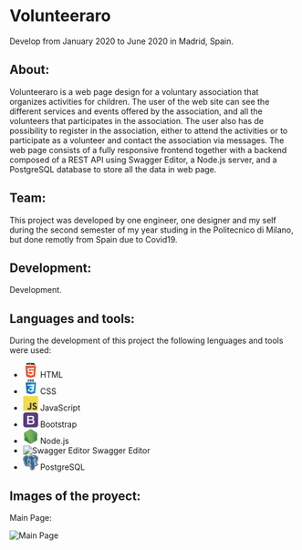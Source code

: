 # Volunteeraro

Develop from January 2020 to June 2020 in Madrid, Spain.

## About:

Volunteeraro is a web page design for a voluntary association that organizes activities for children. The user of the web site can see the different services and events offered by the association, and all the volunteers that participates in the association. The user also has de possibility to register in the association, either to attend the activities or to participate as a volunteer and contact the association via messages. The web page consists of a fully responsive frontend together with a backend composed of a REST API using Swagger Editor, a Node.js server, and a PostgreSQL database to store all the data in web page.

## Team:

This project was developed by one engineer, one designer and my self during the second semester of my year studing in the Politecnico di Milano, but done remotly from Spain due to Covid19.

## Development:

Development.

## Languages and tools:

During the development of this project the following lenguages and tools were used:

- <img alt="HTML5" width="26px" src="https://raw.githubusercontent.com/github/explore/80688e429a7d4ef2fca1e82350fe8e3517d3494d/topics/html/html.png" /> HTML
- <img alt="CSS3" width="26px" src="https://raw.githubusercontent.com/github/explore/80688e429a7d4ef2fca1e82350fe8e3517d3494d/topics/css/css.png" /> CSS
- <img alt="JavaScript" width="26px" src="https://raw.githubusercontent.com/github/explore/80688e429a7d4ef2fca1e82350fe8e3517d3494d/topics/javascript/javascript.png" /> JavaScript
- <img alt="Bootstrap" width="26px" src="https://raw.githubusercontent.com/github/explore/80688e429a7d4ef2fca1e82350fe8e3517d3494d/topics/bootstrap/bootstrap.png" /> Bootstrap
- <img alt="Node.js" width="26px" src="https://raw.githubusercontent.com/github/explore/80688e429a7d4ef2fca1e82350fe8e3517d3494d/topics/nodejs/nodejs.png" /> Node.js
- <img alt="Swagger Editor" width="26px" src="https://upload.wikimedia.org/wikipedia/commons/a/ab/Swagger-logo.png" /> Swagger Editor
- <img alt="PostgreSQL" width="26px" src="https://raw.githubusercontent.com/github/explore/80688e429a7d4ef2fca1e82350fe8e3517d3494d/topics/postgresql/postgresql.png" /> PostgreSQL


## Images of the proyect:

Main Page:

<img alt="Main Page" width="650" src=""/>
